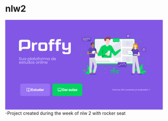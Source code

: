 # nlw2

![](https://github.com/lucasnuernberg/nlw2/blob/main/images/nlw2mD.png)
-Project created during the week of nlw 2 with rocker seat
 


